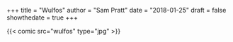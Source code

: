 +++
title = "Wulfos"
author = "Sam Pratt"
date = "2018-01-25"
draft = false
showthedate = true
+++

{{< comic src="wulfos" type="jpg" >}}
